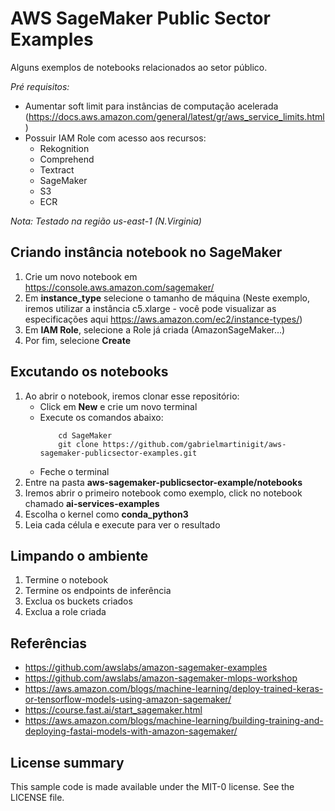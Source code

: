 # AWS SageMaker Public Sector Examples
Alguns exemplos de notebooks relacionados ao setor público.

_Pré requisitos:_
* Aumentar soft limit para instâncias de computação acelerada (https://docs.aws.amazon.com/general/latest/gr/aws_service_limits.html)
* Possuir IAM Role com acesso aos recursos:
    * Rekognition
    * Comprehend
    * Textract
    * SageMaker
    * S3
    * ECR

_Nota: Testado na região us-east-1 (N.Virginia)_


## Criando instância notebook no SageMaker
1. Crie um novo notebook em https://console.aws.amazon.com/sagemaker/
2. Em **instance_type** selecione o tamanho de máquina (Neste exemplo, iremos utilizar a instância c5.xlarge - você pode visualizar as especificações aqui https://aws.amazon.com/ec2/instance-types/)
3. Em **IAM Role**, selecione a Role já criada (AmazonSageMaker...)
4. Por fim, selecione **Create**

## Excutando os notebooks
1. Ao abrir o notebook, iremos clonar esse repositório:
    * Click em **New** e crie um novo terminal
    * Execute os comandos abaixo:    
        ```
            cd SageMaker
            git clone https://github.com/gabrielmartinigit/aws-sagemaker-publicsector-examples.git
        ```
    * Feche o terminal
2. Entre na pasta **aws-sagemaker-publicsector-example/notebooks**
3. Iremos abrir o primeiro notebook como exemplo, click no notebook chamado **ai-services-examples**
4. Escolha o kernel como **conda_python3**
5. Leia cada célula e execute para ver o resultado

## Limpando o ambiente
1. Termine o notebook
2. Termine os endpoints de inferência
3. Exclua os buckets criados
4. Exclua a role criada

## Referências
* https://github.com/awslabs/amazon-sagemaker-examples
* https://github.com/awslabs/amazon-sagemaker-mlops-workshop
* https://aws.amazon.com/blogs/machine-learning/deploy-trained-keras-or-tensorflow-models-using-amazon-sagemaker/
* https://course.fast.ai/start_sagemaker.html
* https://aws.amazon.com/blogs/machine-learning/building-training-and-deploying-fastai-models-with-amazon-sagemaker/

## License summary
This sample code is made available under the MIT-0 license. See the LICENSE file.
